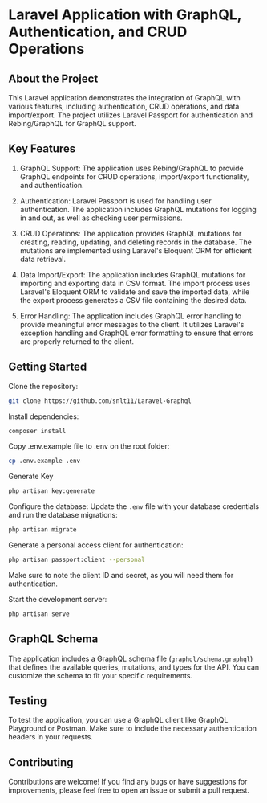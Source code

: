 # Laravel Application with GraphQL, Authentication, and CRUD Operations

## About the Project

This Laravel application demonstrates the integration of GraphQL with various features, including authentication, CRUD operations, and data import/export. The project utilizes Laravel Passport for authentication and Rebing/GraphQL for GraphQL support.

## Key Features

1. GraphQL Support: The application uses Rebing/GraphQL to provide GraphQL endpoints for CRUD operations, import/export functionality, and authentication.

2. Authentication: Laravel Passport is used for handling user authentication. The application includes GraphQL mutations for logging in and out, as well as checking user permissions.

3. CRUD Operations: The application provides GraphQL mutations for creating, reading, updating, and deleting records in the database. The mutations are implemented using Laravel's Eloquent ORM for efficient data retrieval.

4. Data Import/Export: The application includes GraphQL mutations for importing and exporting data in CSV format. The import process uses Laravel's Eloquent ORM to validate and save the imported data, while the export process generates a CSV file containing the desired data.

5. Error Handling: The application includes GraphQL error handling to provide meaningful error messages to the client. It utilizes Laravel's exception handling and GraphQL error formatting to ensure that errors are properly returned to the client.

## Getting Started

Clone the repository:

```bash
git clone https://github.com/snlt11/Laravel-Graphql
```

Install dependencies:

```bash
composer install
```

Copy .env.example file to .env on the root folder:

```bash
cp .env.example .env
```

Generate Key

```bash
php artisan key:generate
```

Configure the database:
Update the `.env` file with your database credentials and run the database migrations:

```bash
php artisan migrate
```

Generate a personal access client for authentication:

```bash
php artisan passport:client --personal
```

Make sure to note the client ID and secret, as you will need them for authentication.

Start the development server:

```bash
php artisan serve
```

## GraphQL Schema

The application includes a GraphQL schema file (`graphql/schema.graphql`) that defines the available queries, mutations, and types for the API. You can customize the schema to fit your specific requirements.

## Testing

To test the application, you can use a GraphQL client like GraphQL Playground or Postman. Make sure to include the necessary authentication headers in your requests.

## Contributing

Contributions are welcome! If you find any bugs or have suggestions for improvements, please feel free to open an issue or submit a pull request.
